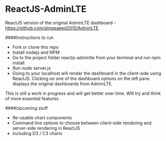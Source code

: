 # ReactJS-AdminLTE

ReactJS version of the original AdminLTE dashboard - https://github.com/almasaeed2010/AdminLTE

####Instructions to run

- Fork or clone this repo
- Install nodejs and NPM
- Go to the project folder reactjs-adminlte from your terminal and run npm install
- Run node server.js
- Going to your localhost will render the dashboard in the client-side using ReactJS. Clicking on one of the dashboard options on the left pane displays the original dashboards from AdminLTE.

This is still a work in progress and will get better over time. Will try and think of more essential features.

####Upcoming stuff

- Re-usable chart components
- Command line options to choose between client-side rendering and server-side rendering in ReactJS
- Including D3 / C3 charts 